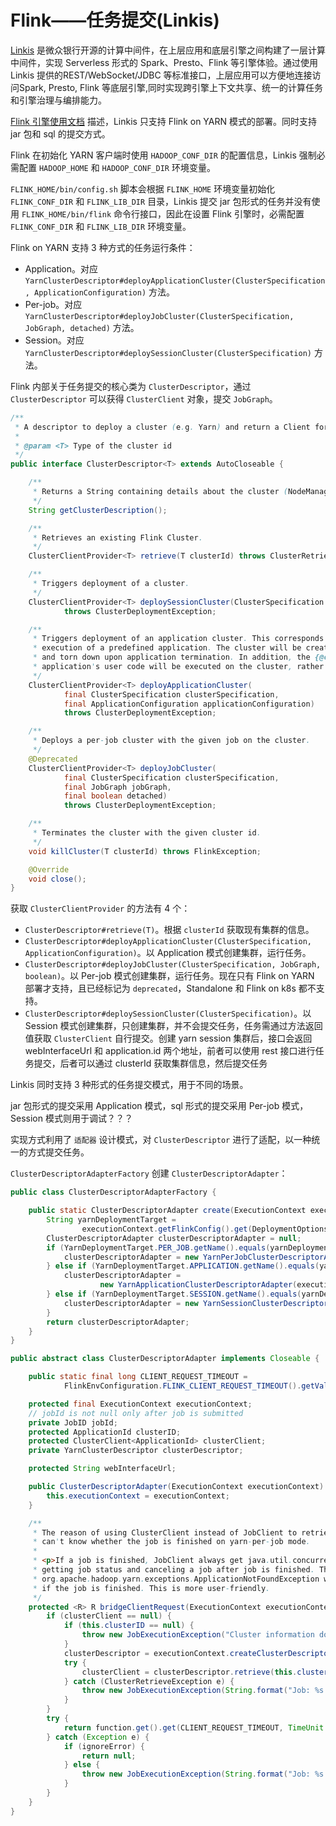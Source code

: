 # Flink——任务提交(Linkis)

[Linkis](https://linkis.apache.org/) 是微众银行开源的计算中间件，在上层应用和底层引擎之间构建了一层计算中间件，实现 Serverless 形式的 Spark、Presto、Flink 等引擎体验。通过使用Linkis 提供的REST/WebSocket/JDBC 等标准接口，上层应用可以方便地连接访问Spark, Presto, Flink 等底层引擎,同时实现跨引擎上下文共享、统一的计算任务和引擎治理与编排能力。



[Flink 引擎使用文档](https://linkis.apache.org/zh-CN/docs/1.1.0/engine_usage/flink) 描述，Linkis 只支持 Flink on YARN 模式的部署。同时支持 jar 包和 sql 的提交方式。

Flink 在初始化 YARN 客户端时使用 `HADOOP_CONF_DIR` 的配置信息，Linkis 强制必需配置 `HADOOP_HOME` 和 `HADOOP_CONF_DIR` 环境变量。

`FLINK_HOME/bin/config.sh` 脚本会根据 `FLINK_HOME` 环境变量初始化 `FLINK_CONF_DIR` 和 `FLINK_LIB_DIR` 目录，Linkis 提交 jar 包形式的任务并没有使用 `FLINK_HOME/bin/flink` 命令行接口，因此在设置 Flink 引擎时，必需配置 `FLINK_CONF_DIR` 和 `FLINK_LIB_DIR` 环境变量。



Flink on YARN 支持 3 种方式的任务运行条件：

* Application。对应 `YarnClusterDescriptor#deployApplicationCluster(ClusterSpecification, ApplicationConfiguration)` 方法。
* Per-job。对应 `YarnClusterDescriptor#deployJobCluster(ClusterSpecification, JobGraph, detached)` 方法。
* Session。对应 `YarnClusterDescriptor#deploySessionCluster(ClusterSpecification)` 方法。

Flink 内部关于任务提交的核心类为 `ClusterDescriptor`，通过 `ClusterDescriptor` 可以获得 `ClusterClient` 对象，提交 `JobGraph`。

```java
/**
 * A descriptor to deploy a cluster (e.g. Yarn) and return a Client for Cluster communication.
 *
 * @param <T> Type of the cluster id
 */
public interface ClusterDescriptor<T> extends AutoCloseable {

    /**
     * Returns a String containing details about the cluster (NodeManagers, available memory, ...).
     */
    String getClusterDescription();

    /**
     * Retrieves an existing Flink Cluster.
     */
    ClusterClientProvider<T> retrieve(T clusterId) throws ClusterRetrieveException;

    /**
     * Triggers deployment of a cluster.
     */
    ClusterClientProvider<T> deploySessionCluster(ClusterSpecification clusterSpecification)
            throws ClusterDeploymentException;

    /**
     * Triggers deployment of an application cluster. This corresponds to a cluster dedicated to the
     * execution of a predefined application. The cluster will be created on application submission
     * and torn down upon application termination. In addition, the {@code main()} of the
     * application's user code will be executed on the cluster, rather than the client.
     */
    ClusterClientProvider<T> deployApplicationCluster(
            final ClusterSpecification clusterSpecification,
            final ApplicationConfiguration applicationConfiguration)
            throws ClusterDeploymentException;

    /**
     * Deploys a per-job cluster with the given job on the cluster.
     */
    @Deprecated
    ClusterClientProvider<T> deployJobCluster(
            final ClusterSpecification clusterSpecification,
            final JobGraph jobGraph,
            final boolean detached)
            throws ClusterDeploymentException;

    /**
     * Terminates the cluster with the given cluster id.
     */
    void killCluster(T clusterId) throws FlinkException;

    @Override
    void close();
}
```

获取 `ClusterClientProvider` 的方法有 4 个：

* `ClusterDescriptor#retrieve(T)`。根据 `clusterId` 获取现有集群的信息。
* `ClusterDescriptor#deployApplicationCluster(ClusterSpecification, ApplicationConfiguration)`。以 Application 模式创建集群，运行任务。
* `ClusterDescriptor#deployJobCluster(ClusterSpecification, JobGraph, boolean)`。以 Per-job 模式创建集群，运行任务。现在只有 Flink on YARN 部署才支持，且已经标记为 `deprecated`，Standalone 和 Flink on k8s 都不支持。
* `ClusterDescriptor#deploySessionCluster(ClusterSpecification)`。以 Session 模式创建集群，只创建集群，并不会提交任务，任务需通过方法返回值获取 `ClusterClient` 自行提交。创建 yarn session 集群后，接口会返回 webInterfaceUrl 和 application.id 两个地址，前者可以使用 rest 接口进行任务提交，后者可以通过 clusterId 获取集群信息，然后提交任务

Linkis 同时支持 3 种形式的任务提交模式，用于不同的场景。

jar 包形式的提交采用 Application 模式，sql 形式的提交采用 Per-job 模式，Session 模式则用于调试？？？

实现方式利用了 `适配器` 设计模式，对 `ClusterDescriptor` 进行了适配，以一种统一的方式提交任务。



`ClusterDescriptorAdapterFactory` 创建 `ClusterDescriptorAdapter`：

```java
public class ClusterDescriptorAdapterFactory {

    public static ClusterDescriptorAdapter create(ExecutionContext executionContext) {
        String yarnDeploymentTarget =
                executionContext.getFlinkConfig().get(DeploymentOptions.TARGET);
        ClusterDescriptorAdapter clusterDescriptorAdapter = null;
        if (YarnDeploymentTarget.PER_JOB.getName().equals(yarnDeploymentTarget)) {
            clusterDescriptorAdapter = new YarnPerJobClusterDescriptorAdapter(executionContext);
        } else if (YarnDeploymentTarget.APPLICATION.getName().equals(yarnDeploymentTarget)) {
            clusterDescriptorAdapter =
                    new YarnApplicationClusterDescriptorAdapter(executionContext);
        } else if (YarnDeploymentTarget.SESSION.getName().equals(yarnDeploymentTarget)) {
            clusterDescriptorAdapter = new YarnSessionClusterDescriptorAdapter(executionContext);
        }
        return clusterDescriptorAdapter;
    }
}
```





```java
public abstract class ClusterDescriptorAdapter implements Closeable {

    public static final long CLIENT_REQUEST_TIMEOUT =
            FlinkEnvConfiguration.FLINK_CLIENT_REQUEST_TIMEOUT().getValue().toLong();

    protected final ExecutionContext executionContext;
    // jobId is not null only after job is submitted
    private JobID jobId;
    protected ApplicationId clusterID;
    protected ClusterClient<ApplicationId> clusterClient;
    private YarnClusterDescriptor clusterDescriptor;

    protected String webInterfaceUrl;

    public ClusterDescriptorAdapter(ExecutionContext executionContext) {
        this.executionContext = executionContext;
    }

    /**
     * The reason of using ClusterClient instead of JobClient to retrieve a cluster is the JobClient
     * can't know whether the job is finished on yarn-per-job mode.
     *
     * <p>If a job is finished, JobClient always get java.util.concurrent.TimeoutException when
     * getting job status and canceling a job after job is finished. This method will throw
     * org.apache.hadoop.yarn.exceptions.ApplicationNotFoundException when creating a ClusterClient
     * if the job is finished. This is more user-friendly.
     */
    protected <R> R bridgeClientRequest(ExecutionContext executionContext, JobID jobId, Supplier<CompletableFuture<R>> function, boolean ignoreError) throws JobExecutionException {
        if (clusterClient == null) {
            if (this.clusterID == null) {
                throw new JobExecutionException("Cluster information don't exist.");
            }
            clusterDescriptor = executionContext.createClusterDescriptor();
            try {
                clusterClient = clusterDescriptor.retrieve(this.clusterID).getClusterClient();
            } catch (ClusterRetrieveException e) {
                throw new JobExecutionException(String.format("Job: %s could not retrieve or create a cluster.", jobId), e);
            }
        }
        try {
            return function.get().get(CLIENT_REQUEST_TIMEOUT, TimeUnit.MILLISECONDS);
        } catch (Exception e) {
            if (ignoreError) {
                return null;
            } else {
                throw new JobExecutionException(String.format("Job: %s operation failed!", jobId), e);
            }
        }
    }
}
```

